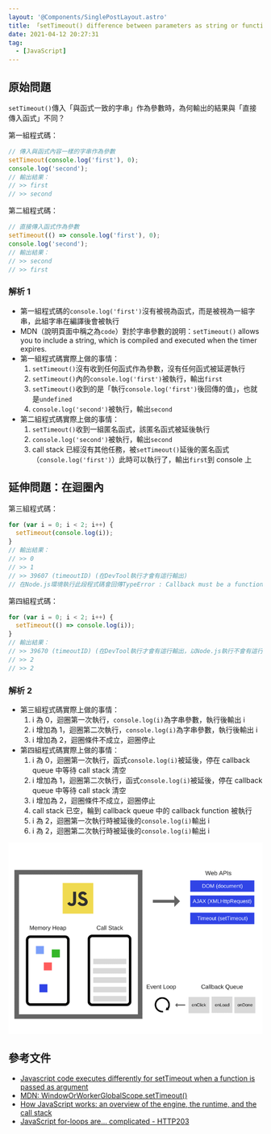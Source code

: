 ```yaml
---
layout: '@Components/SinglePostLayout.astro'
title: 「setTimeout() difference between parameters as string or function」相關筆記
date: 2021-04-12 20:27:31
tag:
  - [JavaScript]
---
```


## 原始問題

`setTimeout()`傳入「與函式一致的字串」作為參數時，為何輸出的結果與「直接傳入函式」不同？

第一組程式碼：

```js
// 傳入與函式內容一樣的字串作為參數
setTimeout(console.log('first'), 0);
console.log('second');
// 輸出結果：
// >> first
// >> second
```

第二組程式碼：

```js
// 直接傳入函式作為參數
setTimeout(() => console.log('first'), 0);
console.log('second');
// 輸出結果：
// >> second
// >> first
```

### 解析 1

- 第一組程式碼的`console.log('first')`沒有被視為函式，而是被視為一組字串，此組字串在編譯後會被執行
- MDN（說明頁面中稱之為`code`）對於字串參數的說明：`setTimeout()` allows you to include a string, which is compiled and executed when the timer expires.
- 第一組程式碼實際上做的事情：
  1. `setTimeout()`沒有收到任何函式作為參數，沒有任何函式被延遲執行
  1. `setTimeout()`內的`console.log('first')`被執行，輸出`first`
  1. `setTimeout()`收到的是「執行`console.log('first')`後回傳的值」，也就是`undefined`
  1. `console.log('second')`被執行，輸出`second`
- 第二組程式碼實際上做的事情：
  1. `setTimeout()`收到一組匿名函式，該匿名函式被延後執行
  1. `console.log('second')`被執行，輸出`second`
  1. call stack 已經沒有其他任務，被`setTimeout()`延後的匿名函式（`console.log('first')`）此時可以執行了，輸出`first`到 console 上

## 延伸問題：在迴圈內

第三組程式碼：

```js
for (var i = 0; i < 2; i++) {
  setTimeout(console.log(i));
}
// 輸出結果：
// >> 0
// >> 1
// >> 39607 (timeoutID) (在DevTool執行才會有這行輸出)
// 在Node.js環境執行此段程式碼會回傳TypeError : Callback must be a function. Received undefined
```

第四組程式碼：

```js
for (var i = 0; i < 2; i++) {
  setTimeout(() => console.log(i));
}
// 輸出結果：
// >> 39670 (timeoutID) (在DevTool執行才會有這行輸出，以Node.js執行不會有這行)
// >> 2
// >> 2
```

### 解析 2

- 第三組程式碼實際上做的事情：
  1. i 為 0，迴圈第一次執行，`console.log(i)`為字串參數，執行後輸出 i
  1. i 增加為 1，迴圈第二次執行，`console.log(i)`為字串參數，執行後輸出 i
  1. i 增加為 2，迴圈條件不成立，迴圈停止
- 第四組程式碼實際上做的事情：
  1. i 為 0，迴圈第一次執行，函式`console.log(i)`被延後，停在 callback queue 中等待 call stack 清空
  1. i 增加為 1，迴圈第二次執行，函式`console.log(i)`被延後，停在 callback queue 中等待 call stack 清空
  1. i 增加為 2，迴圈條件不成立，迴圈停止
  1. call stack 已空，輪到 callback queue 中的 callback function 被執行
  1. i 為 2，迴圈第一次執行時被延後的`console.log(i)`輸出 i
  1. i 為 2，迴圈第二次執行時被延後的`console.log(i)`輸出 i

![瀏覽器環境圖，取自：How JavaScript works: an overview of the engine, the runtime, and the call stack](/2021/settimeout-args/JS-in-browser.png)

## 參考文件

- [Javascript code executes differently for setTimeout when a function is passed as argument](https://stackoverflow.com/questions/54259645/javascript-code-executes-differently-for-settimeout-when-a-function-is-passed-as)
- [MDN: WindowOrWorkerGlobalScope.setTimeout()](https://developer.mozilla.org/en-US/docs/Web/API/WindowOrWorkerGlobalScope/setTimeout)
- [How JavaScript works: an overview of the engine, the runtime, and the call stack](https://blog.sessionstack.com/how-does-javascript-actually-work-part-1-b0bacc073cf)
- [JavaScript for-loops are… complicated - HTTP203](https://youtu.be/Nzokr6Boeaw)
